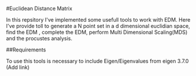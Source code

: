 #Euclidean Distance Matrix

In this repsitory I've implemented some usefull tools to work with EDM. Here I've provide toll to generate a N point set in a d dimensional euclidian space, find the EDM , complete the EDM, perform Multi Dimensional Scaling(MDS) and the procustes analysis.

##Requirements

To use this tools is necessary to include Eigen/Eigenvalues from eigen 3.7.0 (Add link)
